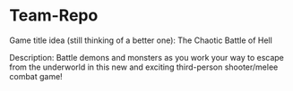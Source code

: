 # Team-Repo

Game title idea (still thinking of a better one): The Chaotic Battle of Hell


Description: Battle demons and monsters as you work your way to escape from the underworld in this new and exciting third-person shooter/melee combat game!
